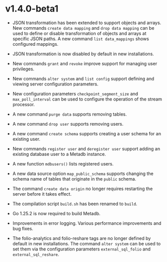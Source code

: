 # v1.4.0-beta1

* JSON transformation has been extended to support objects and arrays.
  New commands `create data mapping` and `drop data mapping` can be
  used to define or disable transformation of objects and arrays at
  specific JSON paths.  A new command `list data_mappings` shows
  configured mappings.

* JSON transformation is now disabled by default in new installations.

* New commands `grant` and `revoke` improve support for managing user
  privileges.

* New commands `alter system` and `list config` support defining and
  viewing server configuration parameters.

* New configuration parameters `checkpoint_segment_size` and
  `max_poll_interval` can be used to configure the operation of the
  stream processor.

* A new command `purge data` supports removing tables.

* A new command `drop user` supports removing users.

* A new command `create schema` supports creating a user schema for an
  existing user.

* New commands `register user` and `deregister user` support adding an
  existing database user to a Metadb instance.

* A new function `mdbusers()` lists registered users.

* A new data source option `map_public_schema` supports changing the
  schema name of tables that originate in the `public` schema.

* The command `create data origin` no longer requires restarting the
  server before it takes effect.

* The compilation script `build.sh` has been renamed to `build`.

* Go 1.25.2 is now required to build Metadb.

* Improvements in error logging.  Various performance improvements and
  bug fixes.

* The folio-analytics and folio-reshare tags are no longer defined by
  default in new installations.  The command `alter system` can be
  used to set them via the configuration parameters
  `external_sql_folio` and `external_sql_reshare`.

